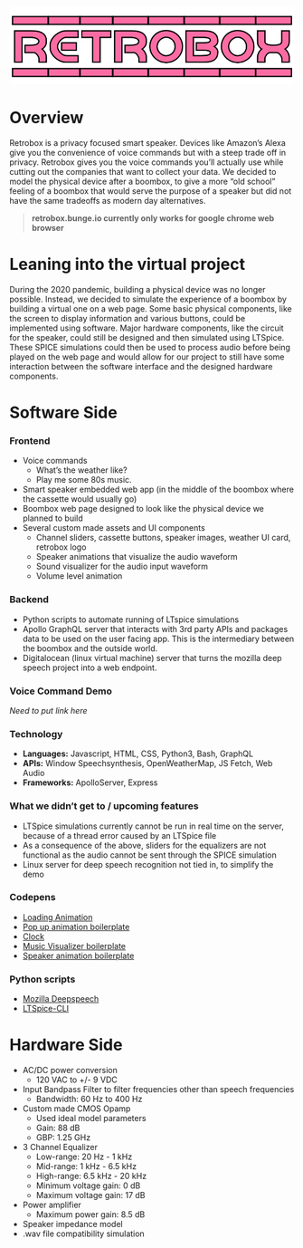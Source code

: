 ![RETROBOX](frontend/assets/images/Retrobox@2x.png)

# Overview

Retrobox is a privacy focused smart speaker. Devices like Amazon’s Alexa give you the convenience of voice commands but with a steep trade off in privacy. Retrobox gives you the voice commands you’ll actually use while cutting out the companies that want to collect your data. We decided to model the physical device after a boombox, to give a more “old school” feeling of a boombox that would serve the purpose of a speaker but did not have the same tradeoffs as modern day alternatives.

>**retrobox.bunge.io currently only works for google chrome web browser**

# Leaning into the virtual project

During the 2020 pandemic, building a physical device was no longer possible. Instead, we decided to simulate the experience of a boombox by building a virtual one on a web page. Some basic physical components, like the screen to display information and various buttons, could be implemented using software. Major hardware components, like the circuit for the speaker, could still be designed and then simulated using LTSpice. These SPICE simulations could then be used to process audio before being played on the web page and would allow for our project to still have some interaction between the software interface and the designed hardware components.

# Software Side

### Frontend
- Voice commands
  - What’s the weather like?
  - Play me some 80s music.
- Smart speaker embedded web app (in the middle of the boombox where the cassette would usually go)
- Boombox web page designed to look like the physical device we planned to build
- Several custom made assets and UI components
  - Channel sliders, cassette buttons, speaker images, weather UI card, retrobox logo
  - Speaker animations that visualize the audio waveform
  - Sound visualizer for the audio input waveform
  - Volume level animation

### Backend

- Python scripts to automate running of LTspice simulations
- Apollo GraphQL server that interacts with 3rd party APIs and packages data to be used on  the user facing app. This is the intermediary between the boombox and the outside world.
- Digitalocean (linux virtual machine) server that turns the mozilla deep speech project into a web endpoint.

### Voice Command Demo
  *Need to put link here*

### Technology

- **Languages:** Javascript, HTML, CSS, Python3, Bash, GraphQL
- **APIs:** Window Speechsynthesis, OpenWeatherMap, JS Fetch, Web Audio
- **Frameworks:** ApolloServer, Express

### What we didn’t get to / upcoming features

- LTSpice simulations currently cannot be run in real time on the server, because of a thread error caused by an LTSpice file
- As a consequence of the above, sliders for the equalizers are not functional as the audio cannot be sent through the SPICE simulation
- Linux server for deep speech recognition not tied in, to simplify the demo

### Codepens

- [Loading Animation](https://codepen.io/patrikhjelm/pen/hItqn)
- [Pop up animation boilerplate](https://codepen.io/jeffmccarthyesq/pen/LEEKLZ)
- [Clock](https://codepen.io/Gerwinnz/pen/vokci)
- [Music Visualizer boilerplate](https://github.com/apm1467/html5-mic-visualizer)
- [Speaker animation boilerplate](https://codepen.io/happyhj/pen/aKdjO)

### Python scripts
- [Mozilla Deepspeech](https://github.com/mozilla/DeepSpeech)
- [LTSpice-CLI](https://github.com/joskvi/LTspice-cli)

# Hardware Side
- AC/DC power conversion
  - 120 VAC to +/- 9 VDC
- Input Bandpass Filter to filter frequencies other than speech frequencies
  - Bandwidth: 60 Hz to 400 Hz
- Custom made CMOS Opamp
  - Used ideal model parameters
  - Gain: 88 dB
  - GBP: 1.25 GHz
- 3 Channel Equalizer
  - Low-range: 20 Hz - 1 kHz
  - Mid-range: 1 kHz - 6.5 kHz
  - High-range: 6.5 kHz - 20 kHz
  - Minimum voltage gain: 0 dB
  - Maximum voltage gain: 17 dB
- Power amplifier
  - Maximum power gain: 8.5 dB
- Speaker impedance model
- .wav file compatibility simulation
